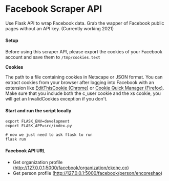 # Facebook Scraper API

Use Flask API to wrap Facebook data. Grab the wapper of Facebook public pages without an API key. (Currently working 2021)

#### Setup

Before using this scraper API, please export the cookies of your Facebook account and save them to `/tmp/cookies.text`

**Cookies**

The path to a file containing cookies in Netscape or JSON format. You can extract cookies from your browser after logging into Facebook with an extension like [EditThisCookie (Chrome)](https://chrome.google.com/webstore/detail/editthiscookie/fngmhnnpilhplaeedifhccceomclgfbg?hl=en) or [Cookie Quick Manager (Firefox)](https://addons.mozilla.org/en-US/firefox/addon/cookie-quick-manager/). Make sure that you include both the c_user cookie and the xs cookie, you will get an InvalidCookies exception if you don't.

#### Start and run the script locally

```shell
export FLASK_ENV=development
export FLASK_APP=src/index.py

# now we just need to ask flask to run
flask run
```

#### Facebook API URL

- Get organization profile (http://127.0.0.1:5000/facebook/organization/ekohe.co)
- Get person profile (http://127.0.0.1:5000/facebook/person/encoreshao)